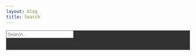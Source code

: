 ```yaml
---
layout: blog
title: Search
---
```


<div class="jumbotron" style="background:rgb(0,0,0,0.8)!important">
    <div class="row">
    <div class="col-lg-12">
        <div class="input-group input-group-lg">
            <input type="text" class="form-control" id="inputDefault" placeholder="Search..." aria-describedby="sizing-addon1">
        </div> 
    </div>
    </div>
<br/>    
<hr/>
<ol id="results-container">
</ol>
</div>    

  <!-- script pointing to search.js -->
  <script src="{{ site.baseurl }}/assets/js/search.js"></script>

  <script>
  var sjs = SimpleJekyllSearch({
    searchInput: document.getElementById('inputDefault'),
    resultsContainer: document.getElementById('results-container'),
    json: '{{ site.baseurl }}/search.json'
  })
  </script>

<!--
results-container
-->
